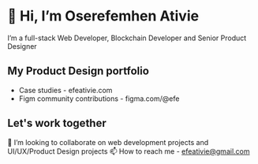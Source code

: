 # 👋 Hi, I’m Oserefemhen Ativie
I’m a full-stack Web Developer, Blockchain Developer and Senior Product Designer

## My Product Design portfolio
  - Case studies - efeativie.com
  - Figm community contributions - figma.com/@efe

## Let's work together
💞️ I’m looking to collaborate on web development projects and UI/UX/Product Design projects
📫 How to reach me - efeativie@gmail.com

<!---
iamefe/iamefe is a ✨ special ✨ repository because its `README.md` (this file) appears on your GitHub profile.
You can click the Preview link to take a look at your changes.
--->
